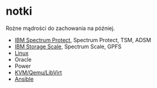 # notki
Rożne mądrości do zachowania na później.

- [IBM Spectrum Protect](ISP/README.md), Spectrum Protect, TSM, ADSM 
- [IBM Storage Scale](GPFS/README.md), Spectrum Scale, GPFS
- [Linux](LNX/README.md)
- Oracle
- Power
- [KVM/Qemu/LibVirt](virt/README.md)
- [Ansible](ansible/README.md)
